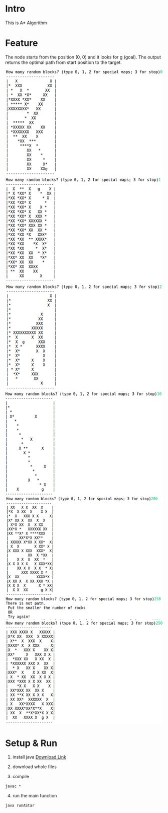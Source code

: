 # Intro
This is A* Algorithm

# Feature
The node starts from the position (0, 0) and it looks for g (goal). The output returns the optimal path from start position to the target.

![Alt text](img/custom0.png "custom0")
![Alt text](img/custom1.png "custom1")
![Alt text](img/custom2.png "custom2")
![Alt text](img/random10.png "random10")
![Alt text](img/random200.png "random200")
![Alt text](img/error.png "error")
![Alt text](img/random250.png "random250")

# Setup & Run
1. install java [Download Link](https://java.com/en/download/help/windows_manual_download.xml)

2. download whole files 

3. compile
```
javac *
```

4. run the main function
```
java runAStar
```
